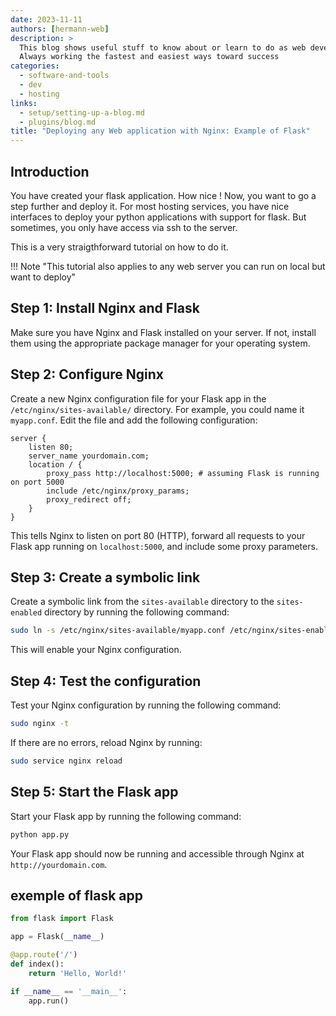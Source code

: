 ```yaml
---
date: 2023-11-11
authors: [hermann-web]
description: >
  This blog shows useful stuff to know about or learn to do as web developer or data scientist/engineer
  Always working the fastest and easiest ways toward success
categories:
  - software-and-tools
  - dev
  - hosting
links:
  - setup/setting-up-a-blog.md
  - plugins/blog.md
title: "Deploying any Web application with Nginx: Example of Flask"
---
```


## Introduction
You have created your flask application. How nice !
Now, you want to go a step further and deploy it. 
For most hosting services, you have nice interfaces to deploy your python applications with support for flask.
But sometimes, you only have access via ssh to the server.

This is a very straigthforward tutorial on how to do it.

!!! Note "This tutorial also applies to any web server you can run on local but want to deploy"


## Step 1: Install Nginx and Flask

Make sure you have Nginx and Flask installed on your server. If not, install them using the appropriate package manager for your operating system.

## Step 2: Configure Nginx

Create a new Nginx configuration file for your Flask app in the `/etc/nginx/sites-available/` directory. For example, you could name it `myapp.conf`. Edit the file and add the following configuration:

<!-- more -->

```
server {
    listen 80;
    server_name yourdomain.com;
    location / {
        proxy_pass http://localhost:5000; # assuming Flask is running on port 5000
        include /etc/nginx/proxy_params;
        proxy_redirect off;
    }
}
```

This tells Nginx to listen on port 80 (HTTP), forward all requests to your Flask app running on `localhost:5000`, and include some proxy parameters.

## Step 3: Create a symbolic link

Create a symbolic link from the `sites-available` directory to the `sites-enabled` directory by running the following command:

```bash
sudo ln -s /etc/nginx/sites-available/myapp.conf /etc/nginx/sites-enabled/
```

This will enable your Nginx configuration.

## Step 4: Test the configuration

Test your Nginx configuration by running the following command:
```bash
sudo nginx -t
```

If there are no errors, reload Nginx by running:
```bash
sudo service nginx reload
```

## Step 5: Start the Flask app

Start your Flask app by running the following command:
```bash
python app.py
```

Your Flask app should now be running and accessible through Nginx at `http://yourdomain.com`.

## exemple of flask app
```python
from flask import Flask

app = Flask(__name__)

@app.route('/')
def index():
    return 'Hello, World!'

if __name__ == '__main__':
    app.run()
```
